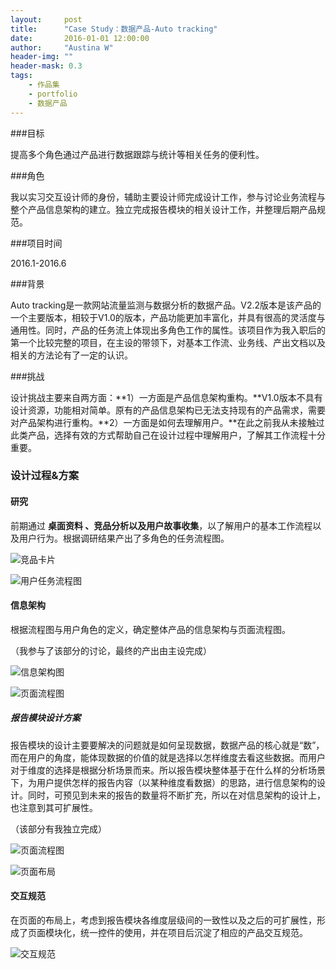 ```yaml
---
layout:     post
title:      "Case Study：数据产品-Auto tracking"
date:       2016-01-01 12:00:00
author:     "Austina W"
header-img: ""
header-mask: 0.3
tags:
    - 作品集
    - portfolio
    - 数据产品
---
```




###目标

提高多个角色通过产品进行数据跟踪与统计等相关任务的便利性。



###角色

我以实习交互设计师的身份，辅助主要设计师完成设计工作，参与讨论业务流程与整个产品信息架构的建立。独立完成报告模块的相关设计工作，并整理后期产品规范。



###项目时间

2016.1-2016.6



###背景

Auto tracking是一款网站流量监测与数据分析的数据产品。V2.2版本是该产品的一个主要版本，相较于V1.0的版本，产品功能更加丰富化，并具有很高的灵活度与通用性。同时，产品的任务流上体现出多角色工作的属性。该项目作为我入职后的第一个比较完整的项目，在主设的带领下，对基本工作流、业务线、产出文档以及相关的方法论有了一定的认识。



###挑战

设计挑战主要来自两方面：**1）一方面是产品信息架构重构。**V1.0版本不具有设计资源，功能相对简单。原有的产品信息架构已无法支持现有的产品需求，需要对产品架构进行重构。**2）一方面是如何去理解用户。**在此之前我从未接触过此类产品，选择有效的方式帮助自己在设计过程中理解用户，了解其工作流程十分重要。



### 设计过程&方案

#### 研究

前期通过 **桌面资料 、竞品分析以及用户故事收集**，以了解用户的基本工作流程以及用户行为。根据调研结果产出了多角色的任务流程图。

![竞品卡片]()

![用户任务流程图]()





#### 信息架构

根据流程图与用户角色的定义，确定整体产品的信息架构与页面流程图。

（我参与了该部分的讨论，最终的产出由主设完成）



![信息架构图]()

![页面流程图]()



##### 报告模块设计方案

报告模块的设计主要要解决的问题就是如何呈现数据，数据产品的核心就是“数”，而在用户的角度，能体现数据的价值的就是选择以怎样维度去看这些数据。而用户对于维度的选择是根据分析场景而来。所以报告模块整体基于在什么样的分析场景下，为用户提供怎样的报告内容（以某种维度看数据）的思路，进行信息架构的设计。同时，可预见到未来的报告的数量将不断扩充，所以在对信息架构的设计上，也注意到其可扩展性。

（该部分有我独立完成）

![页面流程图]()

![页面布局]()

#### 交互规范

在页面的布局上，考虑到报告模块各维度层级间的一致性以及之后的可扩展性，形成了页面模块化，统一控件的使用，并在项目后沉淀了相应的产品交互规范。

![交互规范]()





